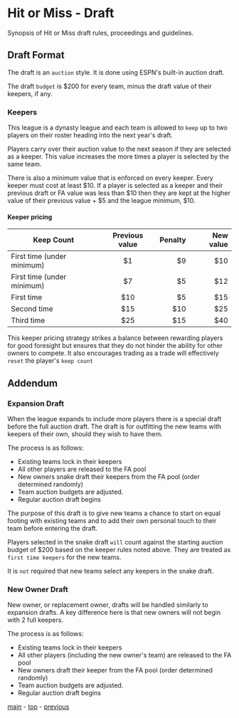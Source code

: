 # Hit or Miss - Draft

Synopsis of Hit or Miss draft rules, proceedings and guidelines.

## Draft Format

The draft is an `auction` style.
It is done using ESPN's built-in auction draft.

The draft `budget` is $200 for every team, minus the draft value of their keepers, if any.

### Keepers

This league is a dynasty league and each team is allowed to `keep` up to two players on their roster heading into the next year's draft.

Players carry over their auction value to the next season if they are selected as a keeper.
This value increases the more times a player is selected by the same team.

There is also a minimum value that is enforced on every keeper.
Every keeper must cost at least $10.
If a player is selected as a keeper and their previous draft or FA value was less than $10 then they are kept at the higher value of their previous value + $5 and the league minimum, $10.

#### Keeper pricing

| Keep Count | Previous value | Penalty | New value |
| ---|:---:| ---:|---:|
| First time (under minimum) | $1 | $9 | $10 |
| First time (under minimum) | $7 | $5 | $12 |
| First time | $10 | $5 | $15 |
| Second time | $15 | $10 | $25 |
| Third time | $25 | $15 | $40 |

This keeper pricing strategy  strikes a balance between rewarding players for good foresight but ensures that they do
not hinder the ability for other owners to compete.
It also encourages trading as a trade will effectively `reset` the player's `keep count`

## Addendum

### Expansion Draft

When the league expands to include more players there is a special draft before the full auction draft.
The draft is for outfitting the new teams with keepers of their own, should they wish to have them.

The process is as follows:
-   Existing teams lock in their keepers
-   All other players are released to the FA pool
-   New owners snake draft their keepers from the FA pool (order determined randomly)
-   Team auction budgets are adjusted.
-   Regular auction draft begins

The purpose of this draft is to give new teams a chance to start on equal footing with existing teams and to add their
own personal touch to their team before entering the draft.

Players selected in the snake draft `will` count against the starting auction budget of $200 based on the keeper rules
noted above.
They are treated as `first time keepers` for the new teams.

It is `not` required that new teams select any keepers in the snake draft.

### New Owner Draft

New owner, or replacement owner, drafts will be handled similarly to expansion drafts.
A key difference here is that new owners will not begin with 2 full keepers.

The process is as follows:
-   Existing teams lock in their keepers
-   All other players (including the new owner's team) are released to the FA pool
-   New owners draft their keeper from the FA pool (order determined randomly)
-   Team auction budgets are adjusted.
-   Regular auction draft begins

[main][main] - [top][top] - [previous][previous]

[main]: readme.md
[top]: draft.md
[previous]: rosters.md
